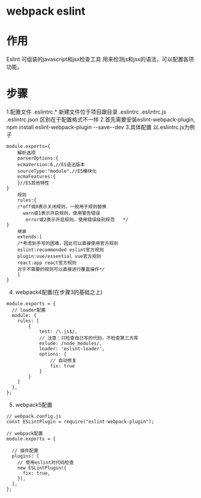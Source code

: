 # webpack eslint
# 作用
Eslint 可组装的javascript和jsx检查工具
用来检测js和jsx的语法，可以配置各项功能。
# 步骤
1.配置文件
.eslintrc.* 新建文件位于项目跟目录
.eslintrc
.eslintrc.js
.eslintrc.json
区别在于配置格式不一样
2.首先需要安装eslint-webpack-plugin,
npm install eslint-webpack-plugin --save--dev
3.具体配置
以.eslintrc.js为例子
```
module.exports={
	解析选项
	parserOptions:{
	ecmaVersion:6,//ES语法版本
	sourceType:"module",//ES模块化
	ecmaFeatures:{
	}//ES其他特性	
}
	规则
	rules:{
	/*off或0表示关闭规则，一般用于规则替换
	  warn或1表示开启规则，使用警告错误
	   error或2表示开启规则，使用错误级别规范	*/	
}
	继承
	extends:[
	/*考虑到手写的困难，因此可以直接使用官方规则
	eslint:recommended eslint官方规则
	plugin:vue/essential vue官方规则
	react:app react官方规则 
	对于不需要的规则可以直接进行覆盖操作*/
	]	
}
```
4. webpack4配置(在步骤3的基础之上)
```
module.exports = {
  // loader配置
  module: {
    rules: [
        {
            test: /\.js$/,
            // 注意：只检查自己写的代码，不检查第三方库
            exlude: /node_modules/,
            loader: 'eslint-loader',
            options: {
                // 自动修复
                fix: true
            }
        }
    ]
  },
};
```
5. webpack5配置
```
// webpack.config.js
const ESLintPlugin = require("eslint-webpack-plugin");

// webpack配置
module.exports = {

  // 插件配置
  plugins: [
    // 使用eslint对代码检查
    new ESLintPlugin({
      fix: true,
    }),
  ],
};
```